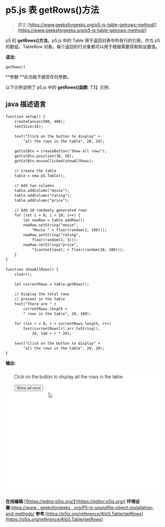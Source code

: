 # p5.js 表 getRows()方法

> 原文:[https://www.geeksforgeeks.org/p5-js-table-getrows-method/](https://www.geeksforgeeks.org/p5-js-table-getrows-method/)

p5 的 **getRows()方法**。p5.js 中的 Table 用于返回对表中所有行的引用，作为 p5 的数组。TableRow 对象。每个返回的行对象都可以用于根据需要获取和设置值。

**语法:**

```
getRows()
```

**参数:**此功能不接受任何参数。

以下示例说明了 p5.js 中的 **getRows()函数**:
T3】示例:

## java 描述语言

```
function setup() {
    createCanvas(500, 400);
    textSize(16);

    text("Click on the button to display" +
        "all the rows in the table", 20, 20);

    getColBtn = createButton("Show all rows");
    getColBtn.position(30, 50);
    getColBtn.mouseClicked(showAllRows);

    // Create the table
    table = new p5.Table();

    // Add two columns
    table.addColumn("movie");
    table.addColumn("rating");
    table.addColumn("price");

    // Add 10 randomly generated rows
    for (let i = 0; i < 10; i++) {
        let newRow = table.addRow();
        newRow.setString("movie",
            "Movie " + floor(random(1, 100)));
        newRow.setString("rating",
            floor(random(1, 5)));
        newRow.setString("price",
            "{content}quot; + floor(random(10, 100)));
    }
}

function showAllRows() {
    clear();

    let currentRows = table.getRows();

    // Display the total rows
    // present in the table
    text("There are " +
        currentRows.length +
        " rows in the table", 20, 100);

    for (let r = 0; r < currentRows.length; r++)
        text(currentRows[r].arr.toString(),
            20, 140 + r * 20);

    text("Click on the button to display" +
        "all the rows in the table", 20, 20);
}
```

**输出:**

![getRows-ex](img/3d6001bf3e23ef85ad6fb89ac644736f.png)

**在线编辑:**[【https://editor.p5js.org/】](https://editor.p5js.org/)
**环境设置:**[https://www . geeksforgeeks . org/P5-js-soundfile-object-installation-and-methods/](https://www.geeksforgeeks.org/p5-js-soundfile-object-installation-and-methods/)
**参考:**[https://p5js.org/reference/#/p5.Table/getRows](https://p5js.org/reference/#/p5.Table/getRows)